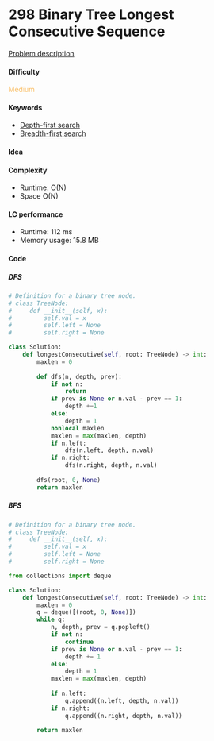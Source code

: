 298 Binary Tree Longest Consecutive Sequence
=======================
[Problem description](https://leetcode.com/problems/binary-tree-longest-consecutive-sequence/)

#### Difficulty
<span style="color:#FABC60">Medium</span>

#### Keywords
- [Depth-first search](../categories/dfs.md)
- [Breadth-first search](../categories/bfs.md)

#### Idea


#### Complexity
- Runtime: O(N)
- Space O(N)

#### LC performance
- Runtime: 112 ms
- Memory usage: 15.8 MB

#### Code
##### DFS
```python
# Definition for a binary tree node.
# class TreeNode:
#     def __init__(self, x):
#         self.val = x
#         self.left = None
#         self.right = None

class Solution:
    def longestConsecutive(self, root: TreeNode) -> int:
        maxlen = 0
        
        def dfs(n, depth, prev):
            if not n:
                return
            if prev is None or n.val - prev == 1:
                depth +=1 
            else:
                depth = 1
            nonlocal maxlen
            maxlen = max(maxlen, depth)
            if n.left:
                dfs(n.left, depth, n.val)
            if n.right:
                dfs(n.right, depth, n.val)
        
        dfs(root, 0, None)
        return maxlen
```

##### BFS
```python
# Definition for a binary tree node.
# class TreeNode:
#     def __init__(self, x):
#         self.val = x
#         self.left = None
#         self.right = None

from collections import deque

class Solution:
    def longestConsecutive(self, root: TreeNode) -> int:
        maxlen = 0
        q = deque([(root, 0, None)])
        while q:
            n, depth, prev = q.popleft()
            if not n:
                continue
            if prev is None or n.val - prev == 1:
                depth += 1
            else:
                depth = 1
            maxlen = max(maxlen, depth)
            
            if n.left:
                q.append((n.left, depth, n.val))
            if n.right:
                q.append((n.right, depth, n.val))
                
        return maxlen
```